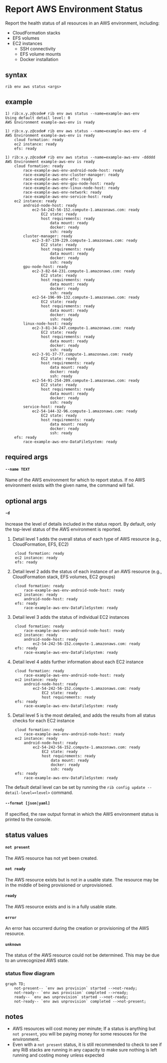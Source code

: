 # Report AWS Environment Status

Report the health status of all resources in an AWS environment, including:
- CloudFormation stacks
- EFS volumes
- EC2 instances
  - SSH connectivity
  - EFS volume mounts
  - Docker installation

## syntax

```
rib env aws status <args>
```

## example

```
1) rib:x.y.z@code# rib env aws status --name=example-aws-env
Using default detail level: 0
AWS Environment example-aws-env is ready
```

```
1) rib:x.y.z@code# rib env aws status --name=example-aws-env -d
AWS Environment example-aws-env is ready
	cloud formation: ready
	ec2 instance: ready
	efs: ready
```

```
1) rib:x.y.z@code# rib env aws status --name=example-aws-env -ddddd
AWS Environment example-aws-env is ready
	cloud formation: ready
		race-example-aws-env-android-node-host: ready
		race-example-aws-env-cluster-manager: ready
		race-example-aws-env-efs: ready
		race-example-aws-env-gpu-node-host: ready
		race-example-aws-env-linux-node-host: ready
		race-example-aws-env-network: ready
		race-example-aws-env-service-host: ready
	ec2 instance: ready
		android-node-host: ready
			ec2-54-242-56-152.compute-1.amazonaws.com: ready
				EC2 state: ready
				host requirements: ready
					data mount: ready
					docker: ready
					ssh: ready
		cluster-manager: ready
			ec2-3-87-139-229.compute-1.amazonaws.com: ready
				EC2 state: ready
				host requirements: ready
					data mount: ready
					docker: ready
					ssh: ready
		gpu-node-host: ready
			ec2-3-82-64-231.compute-1.amazonaws.com: ready
				EC2 state: ready
				host requirements: ready
					data mount: ready
					docker: ready
					ssh: ready
			ec2-54-196-99-132.compute-1.amazonaws.com: ready
				EC2 state: ready
				host requirements: ready
					data mount: ready
					docker: ready
					ssh: ready
		linux-node-host: ready
			ec2-3-81-34-247.compute-1.amazonaws.com: ready
				EC2 state: ready
				host requirements: ready
					data mount: ready
					docker: ready
					ssh: ready
			ec2-3-91-37-77.compute-1.amazonaws.com: ready
				EC2 state: ready
				host requirements: ready
					data mount: ready
					docker: ready
					ssh: ready
			ec2-54-91-254-209.compute-1.amazonaws.com: ready
				EC2 state: ready
				host requirements: ready
					data mount: ready
					docker: ready
					ssh: ready
		service-host: ready
			ec2-54-144-32-96.compute-1.amazonaws.com: ready
				EC2 state: ready
				host requirements: ready
					data mount: ready
					docker: ready
					ssh: ready
	efs: ready
		race-example-aws-env-DataFileSystem: ready
```

## required args

#### `--name TEXT`

Name of the AWS environment for which to report status. If no AWS environment
exists with the given name, the command will fail.

## optional args

#### `-d`

Increase the level of details included in the status report. By default, only
the top-level status of the AWS environment is reported.

1. Detail level 1 adds the overall status of each type of AWS resource (e.g.,
   CloudFormation, EFS, EC2)
   ```
	cloud formation: ready
	ec2 instance: ready
	efs: ready
	```
2. Detail level 2 adds the status of each instance of an AWS resource (e.g.,
   CloudFormation stack, EFS volumes, EC2 groups)
   ```
	cloud formation: ready
		race-example-aws-env-android-node-host: ready
	ec2 instance: ready
		android-node-host: ready
	efs: ready
		race-example-aws-env-DataFileSystem: ready
	```
3. Detail level 3 adds the status of individual EC2 instances
   ```
	cloud formation: ready
		race-example-aws-env-android-node-host: ready
	ec2 instance: ready
		android-node-host: ready
			ec2-54-242-56-152.compute-1.amazonaws.com: ready
	efs: ready
		race-example-aws-env-DataFileSystem: ready
	```
4. Detail level 4 adds further information about each EC2 instance
   ```
	cloud formation: ready
		race-example-aws-env-android-node-host: ready
	ec2 instance: ready
		android-node-host: ready
			ec2-54-242-56-152.compute-1.amazonaws.com: ready
				EC2 state: ready
				host requirements: ready
	efs: ready
		race-example-aws-env-DataFileSystem: ready
	```
5. Detail level 5 is the most detailed, and adds the results from all status
   checks for each EC2 instance
   ```
	cloud formation: ready
		race-example-aws-env-android-node-host: ready
	ec2 instance: ready
		android-node-host: ready
			ec2-54-242-56-152.compute-1.amazonaws.com: ready
				EC2 state: ready
				host requirements: ready
					data mount: ready
					docker: ready
					ssh: ready
	efs: ready
		race-example-aws-env-DataFileSystem: ready
	```

The default detail level can be set by running the
`rib config update --detail-level=<level>` command.

#### `--format [json|yaml]`

If specified, the raw output format in which the AWS environment status is
printed to the console.

## status values

#### `not present`

The AWS resource has not yet been created.

#### `not ready`

The AWS resource exists but is not in a usable state. The resource may be in
the middle of being provisioned or unprovisioned.

#### `ready`

The AWS resource exists and is in a fully usable state.

#### `error`

An error has occurrerd during the creation or provisioning of the AWS resource.

#### `unknown`

The status of the AWS resource could not be determined. This may be due to an
unrecognized AWS state.

### status flow diagram

```mermaid
graph TD;
    not-present-- `env aws provision` started -->not-ready;
    not-ready-- `env aws provision` completed -->ready;
    ready-- `env aws unprovision` started -->not-ready;
    not-ready-- `env aws unprovision` completed -->not-present;
```

## notes

* AWS resources will cost money per minute; If a status is anything but
  `not present`, you will be paying money for some resouces for the environment.
* Even with a `not present` status, it is still recommended to check to see if
  any RiB stacks are running in any capacity to make sure nothing is left
  running and costing money unless expected
